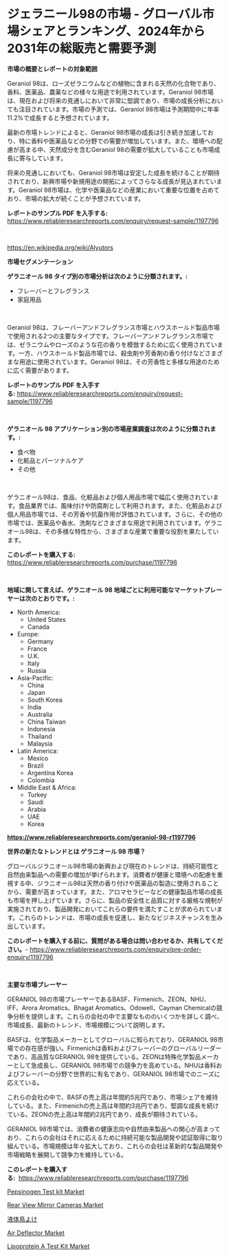 <p><h1>ジェラニール98の市場 - グローバル市場シェアとランキング、2024年から2031年の総販売と需要予測</h1></p><p><strong>市場の概要とレポートの対象範囲</strong></p>
<p><p>Geraniol 98は、ローズゼラニウムなどの植物に含まれる天然の化合物であり、香料、医薬品、農薬などの様々な用途で利用されています。Geraniol 98市場は、現在および将来の見通しにおいて非常に堅調であり、市場の成長分析においても注目されています。市場の予測では、Geraniol 98市場は予測期間中に年率11.2%で成長すると予想されています。</p><p>最新の市場トレンドによると、Geraniol 98市場の成長は引き続き加速しており、特に香料や医薬品などの分野での需要が増加しています。また、環境への配慮が高まる中、天然成分を含むGeraniol 98の需要が拡大していることも市場成長に寄与しています。</p><p>将来の見通しにおいても、Geraniol 98市場は安定した成長を続けることが期待されており、新興市場や新規用途の開拓によってさらなる成長が見込まれています。Geraniol 98市場は、化学や医薬品などの産業において重要な位置を占めており、市場の拡大が続くことが予想されています。</p></p>
<p><strong>レポートのサンプル PDF を入手する:</strong> <a href="https://www.reliableresearchreports.com/enquiry/request-sample/1197796">https://www.reliableresearchreports.com/enquiry/request-sample/1197796</a></p>
<p>&nbsp;</p>
<p><a href="https://en.wikipedia.org/wiki/Alyutors">https://en.wikipedia.org/wiki/Alyutors</a></p>
<p><strong>市場セグメンテーション</strong></p>
<p><strong>ゲラニオール 98 タイプ別の市場分析は次のように分類されます。:</strong></p>
<p><ul><li>フレーバーとフレグランス</li><li>家庭用品</li></ul></p>
<p>&nbsp;</p>
<p><p>Geraniol 98は、フレーバーアンドフレグランス市場とハウスホールド製品市場で使用される2つの主要なタイプです。フレーバーアンドフレグランス市場では、ゼラニウムやローズのような花の香りを模倣するために広く使用されています。一方、ハウスホールド製品市場では、殺虫剤や芳香剤の香り付けなどさまざまな用途に使用されています。Geraniol 98は、その芳香性と多様な用途のために広く需要があります。</p></p>
<p><strong>レポートのサンプル PDF を入手する:</strong>&nbsp;<a href="https://www.reliableresearchreports.com/enquiry/request-sample/1197796">https://www.reliableresearchreports.com/enquiry/request-sample/1197796</a></p>
<p>&nbsp;</p>
<p><strong> ゲラニオール 98 アプリケーション別の市場産業調査は次のように分類されます。:</strong></p>
<p><ul><li>食べ物</li><li>化粧品とパーソナルケア</li><li>その他</li></ul></p>
<p>&nbsp;</p>
<p><p>ゲラニオール98は、食品、化粧品および個人用品市場で幅広く使用されています。食品業界では、風味付けや防腐剤として利用されます。また、化粧品および個人用品市場では、その芳香や抗菌作用が評価されています。さらに、その他の市場では、医薬品や香水、洗剤などさまざまな用途で利用されています。ゲラニオール98は、その多様な特性から、さまざまな産業で重要な役割を果たしています。</p></p>
<p><strong>このレポートを購入する:</strong>&nbsp; <a href="https://www.reliableresearchreports.com/purchase/1197796">https://www.reliableresearchreports.com/purchase/1197796</a></p>
<p>&nbsp;</p>
<p><strong>地域に関して言えば、ゲラニオール 98 地域ごとに利用可能なマーケットプレーヤーは次のとおりです。:</strong></p>
<p><ul>
    <li>
        North America:
        <ul>
            <li>United States</li>
            <li>Canada</li>
        </ul>
    </li>
    <li>
        Europe:
        <ul>
            <li>Germany</li>
            <li>France</li>
            <li>U.K.</li>
            <li>Italy</li>
            <li>Russia</li>
        </ul>
    </li>
    <li>
        Asia-Pacific:
        <ul>
            <li>China</li>
            <li>Japan</li>
            <li>South Korea</li>
            <li>India</li>
            <li>Australia</li>
            <li>China Taiwan</li>
            <li>Indonesia</li>
            <li>Thailand</li>
            <li>Malaysia</li>
        </ul>
    </li>
    <li>
        Latin America:
        <ul>
            <li>Mexico</li>
            <li>Brazil</li>
            <li>Argentina Korea</li>
            <li>Colombia</li>
        </ul>
    </li>
    <li>
        Middle East & Africa:
        <ul>
            <li>Turkey</li>
            <li>Saudi</li>
            <li>Arabia</li>
            <li>UAE</li>
            <li>Korea</li>
        </ul>
    </li>
    </ul></p>
<p><strong><a href="https://www.reliableresearchreports.com/geraniol-98-r1197796">https://www.reliableresearchreports.com/geraniol-98-r1197796</a></strong>&nbsp;</p>
<p><strong>世界の新たなトレンドとは ゲラニオール 98 市場？</strong></p>
<p><p>グローバルジラニオール98市場の新興および現在のトレンドは、持続可能性と自然由来製品への需要の増加が挙げられます。消費者が健康と環境への配慮を重視する中、ジラニオール98は天然の香り付けや医薬品の製造に使用されることから、需要が高まっています。また、アロマセラピーなどの健康製品市場の成長も市場を押し上げています。さらに、製品の安全性と品質に対する厳格な規制が実施されており、製品開発においてこれらの要件を満たすことが求められています。これらのトレンドは、市場の成長を促進し、新たなビジネスチャンスを生み出しています。</p></p>
<p><strong>このレポートを購入する前に、質問がある場合は問い合わせるか、共有してください。</strong>- <a href="https://www.reliableresearchreports.com/enquiry/pre-order-enquiry/1197796">https://www.reliableresearchreports.com/enquiry/pre-order-enquiry/1197796</a></p>
<p>&nbsp;</p>
<p><strong>主要な市場プレーヤー</strong></p>
<p><p>GERANIOL 98の市場プレーヤーであるBASF、Firmenich、ZEON、NHU、IFF、Arora Aromatics、Bhagat Aromatics、Odowell、Cayman Chemicalの競争分析を提供します。これらの会社の中で主要なもののいくつかを詳しく調べ、市場成長、最新のトレンド、市場規模について説明します。</p><p>BASFは、化学製品メーカーとしてグローバルに知られており、GERANIOL 98市場での存在感が強い。Firmenichは香料およびフレーバーのグローバルリーダーであり、高品質なGERANIOL 98を提供している。ZEONは特殊化学製品メーカーとして急成長し、GERANIOL 98市場での競争力を高めている。NHUは香料およびフレーバーの分野で世界的に有名であり、GERANIOL 98市場でのニーズに応えている。</p><p>これらの会社の中で、BASFの売上高は年間約5兆円であり、市場シェアを維持している。また、Firmenichの売上高は年間約3兆円であり、堅調な成長を続けている。ZEONの売上高は年間約2兆円であり、成長が期待されている。</p><p>GERANIOL 98市場では、消費者の健康志向や自然由来製品への関心が高まっており、これらの会社はそれに応えるために持続可能な製品開発や認証取得に取り組んでいる。市場規模は年々拡大しており、これらの会社は革新的な製品開発や市場戦略を展開して競争力を維持している。</p></p>
<p><strong>このレポートを購入する:</strong>&nbsp;&nbsp;<a href="https://www.reliableresearchreports.com/purchase/1197796">https://www.reliableresearchreports.com/purchase/1197796</a></p>
<p><p><a href="https://github.com/rionkhanvai01/Market-Research-Report-List-1/blob/main/pepsinogen-test-kit-market.md">Pepsinogen Test kit Market</a></p><p><a href="https://medium.com/@haangelat16/evaluating-global-rear-view-mirror-cameras-market-trends-and-growth-opportunities-by-region-type-97a313598e9e">Rear View Mirror Cameras Market</a></p><p><a href="https://github.com/DanykaKilback/Market-Research-Report-List-2/blob/main/79163423563.md">液体鳥よけ</a></p><p><a href="https://medium.com/@jeancoleman732/air-deflector-market-research-report-includes-analysis-on-market-size-share-and-growth-rate-at-14-fbb28b6cc440">Air Deflector Market</a></p><p><a href="https://github.com/haleemasakdiya1/Market-Research-Report-List-1/blob/main/lipoprotein-a-test-kit-market.md">Lipoprotein A Test Kit Market</a></p></p>